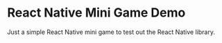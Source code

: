 # React Native Mini Game Demo

Just a simple React Native mini game to test out the React Native library.
